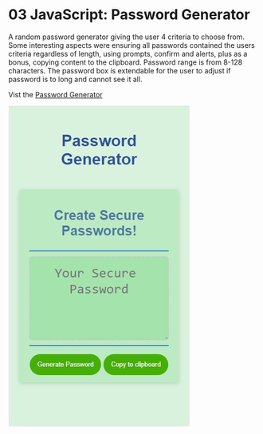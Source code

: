 # 03 JavaScript: Password Generator

A random password generator giving the user 4 criteria to choose from. Some interesting aspects were ensuring all passwords contained the users criteria regardless of length, using prompts, confirm and alerts, plus as a bonus, copying content to the clipboard. Password range is from 8-128 characters. The password box is extendable for the user to adjust if password is to long and cannot see it all. 

Vist the [Password Generator](https://operationbrass.github.io/homework-assignment3/ "Password Generator")

![Final_Product](/Assets/images/finalscreen/passwordGen.JPG)
